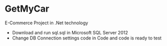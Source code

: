 # GetMyCar
E-Commerce Project in .Net technology
* Download and run sql.sql in Microsoft SQL Server 2012
* Change DB Connection settings code in Code and code is ready to test
